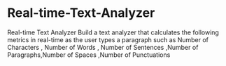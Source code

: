 # Real-time-Text-Analyzer
Real-time Text Analyzer Build a text analyzer that calculates the following metrics in real-time as the user types a paragraph such as Number of Characters , Number of Words , Number of Sentences ,Number of Paragraphs,Number of Spaces ,Number of Punctuations 
